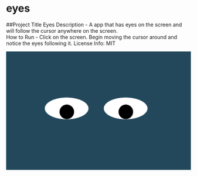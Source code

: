 # eyes
##Project Title
Eyes
Description - A app that has eyes on the screen and will follow the cursor anywhere on the screen.  <br/>
How to Run - Click on the screen. Begin moving the cursor around and notice the eyes following it. 
License Info: MIT <br/>

<img src="eyes.png" />

